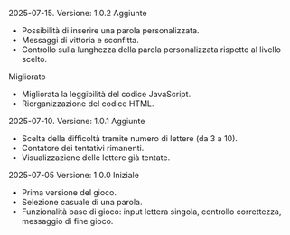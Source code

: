 2025-07-15.         Versione: 1.0.2
Aggiunte
- Possibilità di inserire una parola personalizzata.
- Messaggi di vittoria e sconfitta.
- Controllo sulla lunghezza della parola personalizzata rispetto al livello scelto.

Migliorato
- Migliorata la leggibilità del codice JavaScript.
- Riorganizzazione del codice HTML.

2025-07-10.        Versione: 1.0.1
Aggiunte
- Scelta della difficoltà tramite numero di lettere (da 3 a 10).
- Contatore dei tentativi rimanenti.
- Visualizzazione delle lettere già tentate.


2025-07-05       Versione: 1.0.0
Iniziale
- Prima versione del gioco.
- Selezione casuale di una parola.
- Funzionalità base di gioco: input lettera singola, controllo correttezza, messaggio di fine gioco.
